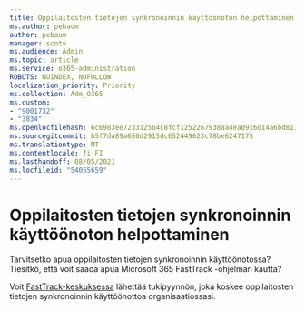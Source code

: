 ```yaml
---
title: Oppilaitosten tietojen synkronoinnin käyttöönoton helpottaminen
ms.author: pebaum
author: pebaum
manager: scotv
ms.audience: Admin
ms.topic: article
ms.service: o365-administration
ROBOTS: NOINDEX, NOFOLLOW
localization_priority: Priority
ms.collection: Adm_O365
ms.custom:
- "9001732"
- "3834"
ms.openlocfilehash: 6c6983ee723312564c8fcf1252267938aa4ea0916014a6bd81188308f4cdb488
ms.sourcegitcommit: b5f7da89a650d2915dc652449623c78be6247175
ms.translationtype: MT
ms.contentlocale: fi-FI
ms.lasthandoff: 08/05/2021
ms.locfileid: "54055659"
---
```

# <a name="help-enabling-school-data-sync"></a>Oppilaitosten tietojen synkronoinnin käyttöönoton helpottaminen

Tarvitsetko apua oppilaitosten tietojen synkronoinnin käyttöönotossa? Tiesitkö, että voit saada apua Microsoft 365 FastTrack -ohjelman kautta?

Voit [FastTrack-keskuksessa](https://www.microsoft.com/fasttrack) lähettää tukipyynnön, joka koskee oppilaitosten tietojen synkronoinnin käyttöönottoa organisaatiossasi.
